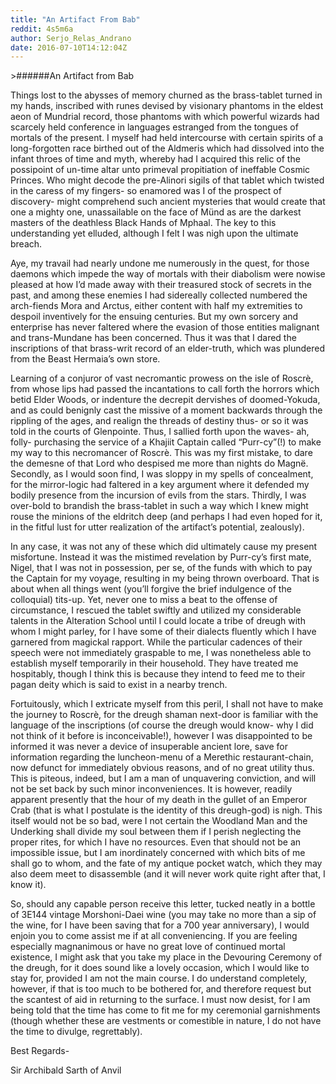 ```yaml
---
title: "An Artifact From Bab"
reddit: 4s5m6a
author: Serjo_Relas_Andrano
date: 2016-07-10T14:12:04Z
---
```


&gt;######An Artifact from Bab

Things lost to the abysses of memory churned as the brass-tablet turned in my hands, inscribed with runes devised by visionary phantoms in the eldest aeon of Mundrial record, those phantoms with which powerful wizards had scarcely held conference in languages estranged from the tongues of mortals of the present. I myself had held intercourse with certain spirits of a long-forgotten race birthed out of the Aldmeris which had dissolved into the infant throes of time and myth, whereby had I acquired this relic of the possipoint of un-time altar unto primeval propitiation of ineffable Cosmic Princes. Who might decode the pre-Alinori sigils of that tablet which twisted in the caress of my fingers- so enamored was I of the prospect of discovery- might comprehend such ancient mysteries that would create that one a mighty one, unassailable on the face of Münd as are the darkest masters of the deathless Black Hands of Mphaal. The key to this understanding yet elluded, although I felt I was nigh upon the ultimate breach.

Aye, my travail had nearly undone me numerously in the quest, for those daemons which impede the way of mortals with their diabolism were nowise pleased at how I’d made away with their treasured stock of secrets in the past, and among these enemies I had sidereally collected numbered the arch-fiends Mora and Arctus, either content with half my extremities to despoil inventively for the ensuing centuries. But my own sorcery and enterprise has never faltered where the evasion of those entities malignant and trans-Mundane has been concerned. Thus it was that I dared the inscriptions of that brass-writ record of an elder-truth, which was plundered from the Beast Hermaia’s own store. 

Learning of a conjuror of vast necromantic prowess on the isle of Roscrè, from whose lips had passed the incantations to call forth the horrors which betid Elder Woods, or indenture the decrepit dervishes of doomed-Yokuda, and as could benignly cast the missive of a moment backwards through the rippling of the ages, and realign the threads of destiny thus- or so it was told in the courts of Glenpointe. Thus, I sallied forth upon the waves- ah, folly- purchasing the service of a Khajiit Captain called “Purr-cy”(!) to make my way to this necromancer of Roscrè. This was my first mistake, to dare the demesne of that Lord who despised me more than nights do Magnë. Secondly, as I would soon find, I was sloppy in my spells of concealment, for the mirror-logic had faltered in a key argument where it defended my bodily presence from the incursion of evils from the stars. Thirdly, I was over-bold to brandish the brass-tablet in such a way which I knew might rouse the minions of the eldritch deep (and perhaps I had even hoped for it, in the fitful lust for utter realization of the artifact’s potential, zealously). 

In any case, it was not any of these which did ultimately cause my present misfortune. Instead it was the mistimed revelation by Purr-cy’s first mate, Nigel, that I was not in possession, per se, of the funds with which to pay the Captain for my voyage, resulting in my being thrown overboard. That is about when all things went (you’ll forgive the brief indulgence of the colloquial) tits-up. Yet, never one to miss a beat to the offense of circumstance, I rescued the tablet swiftly and utilized my considerable talents in the Alteration School until I could locate a tribe of dreugh with whom I might parley, for I have some of their dialects fluently which I have garnered from magickal rapport. While the particular cadences of their speech were not immediately graspable to me, I was nonetheless able to establish myself temporarily in their household. They have treated me hospitably, though I think this is because they intend to feed me to their pagan deity which is said to exist in a nearby trench. 

Fortuitously, which I extricate myself from this peril, I shall not have to make the journey to Roscrè, for the dreugh shaman next-door is familiar with the language of the inscriptions (of course the dreugh would know- why I did not think of it before is inconceivable!), however I was disappointed to be informed it was never a device of insuperable ancient lore, save for information regarding the luncheon-menu of a Merethic restaurant-chain, now defunct for immediately obvious reasons, and of no great utility thus. This is piteous, indeed, but I am a man of unquavering conviction, and will not be set back by such minor inconveniences. It is however, readily apparent presently that the hour of my death in the gullet of an Emperor Crab (that is what I postulate is the identity of this dreugh-god) is nigh. This itself would not be so bad, were I not certain the Woodland Man and the Underking shall divide my soul between them if I perish neglecting the proper rites, for which I have no resources. Even that should not be an impossible issue, but I am inordinately concerned with which bits of me shall go to whom, and the fate of my antique pocket watch, which they may also deem meet to disassemble (and it will never work quite right after that, I know it). 

So, should any capable person receive this letter, tucked neatly in a bottle of 3E144 vintage Morshoni-Daei wine (you may take no more than a sip of the wine, for I have been saving that for a 700 year anniversary), I would enjoin you to come assist me if at all conveniencing. If you are feeling especially magnanimous or have no great love of continued mortal existence, I might ask that you take my place in the Devouring Ceremony of the dreugh, for it does sound like a lovely occasion, which I would like to stay for, provided I am not the main course. I do understand completely, however, if that is too much to be bothered for, and therefore request but the scantest of aid in returning to the surface. I must now desist, for I am being told that the time has come to fit me for my ceremonial garnishments (though whether these are vestments or comestible in nature, I do not have the time to divulge, regrettably).

Best Regards-

Sir Archibald Sarth of Anvil
